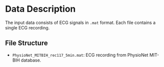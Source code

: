 # Data Description

The input data consists of ECG signals in `.mat` format. Each file contains a single ECG recording.

## File Structure
- `PhysioNet_MITBIH_rec117_5min.mat`: ECG recording from PhysioNet MIT-BIH database.